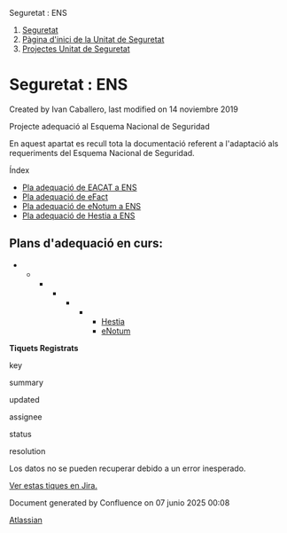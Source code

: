 Seguretat : ENS  

1.  [Seguretat](index.md)
2.  [Pàgina d'inici de la Unitat de Seguretat](15368362.md)
3.  [Projectes Unitat de Seguretat](Projectes-Unitat-de-Seguretat_41517821.md)

Seguretat : ENS
===============

Created by Ivan Caballero, last modified on 14 noviembre 2019

  

Projecte adequació al Esquema Nacional de Seguridad

En aquest apartat es recull tota la documentació referent a l'adaptació als requeriments del Esquema Nacional de Seguridad.

Índex

*   [Pla adequació de EACAT a ENS](41520052.md)
*   [Pla adequació de eFact](28706528.md)
*   [Pla adequació de eNotum a ENS](26317842.md)
*   [Pla adequació de Hestia a ENS](22937710.md)

  

Plans d'adequació en curs:
--------------------------

*   *   *   *   *   *   *   [Hestia](22937710.md)
                        *   [eNotum](https://intranet.aoc.cat/pages/viewpage.action?pageId=26317842)

**Tiquets Registrats**

key

summary

updated

assignee

status

resolution

Los datos no se pueden recuperar debido a un error inesperado.

[Ver estas tiques en Jira.](https://contacte.aoc.cat/secure/IssueNavigator.jspa?reset=true&jqlQuery=labels+%3D+%22ENS-Hesia%22+or+labels+%3D+%22ENS_AOC%22+++&src=confmacro)

  

Document generated by Confluence on 07 junio 2025 00:08

[Atlassian](http://www.atlassian.com/)